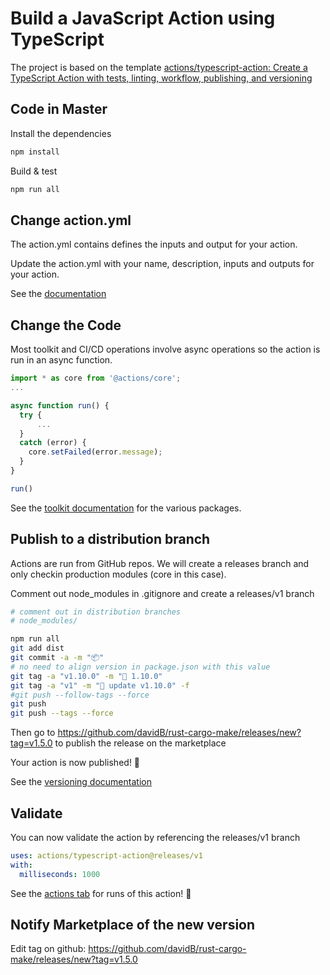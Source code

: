 # Build a JavaScript Action using TypeScript

The project is based on the template
[actions/typescript-action: Create a TypeScript Action with tests, linting, workflow, publishing, and versioning](https://github.com/actions/typescript-action)

## Code in Master

Install the dependencies

```bash
npm install
```

Build & test

```bash
npm run all
```

## Change action.yml

The action.yml contains defines the inputs and output for your action.

Update the action.yml with your name, description, inputs and outputs for your
action.

See the
[documentation](https://help.github.com/en/articles/metadata-syntax-for-github-actions)

## Change the Code

Most toolkit and CI/CD operations involve async operations so the action is run
in an async function.

```javascript
import * as core from '@actions/core';
...

async function run() {
  try {
      ...
  }
  catch (error) {
    core.setFailed(error.message);
  }
}

run()
```

See the
[toolkit documentation](https://github.com/actions/toolkit/blob/master/README.md#packages)
for the various packages.

## Publish to a distribution branch

Actions are run from GitHub repos. We will create a releases branch and only
checkin production modules (core in this case).

Comment out node_modules in .gitignore and create a releases/v1 branch

```bash
# comment out in distribution branches
# node_modules/
```

```bash
npm run all
git add dist
git commit -a -m "📦"
# no need to align version in package.json with this value
git tag -a "v1.10.0" -m "🔖 1.10.0"
git tag -a "v1" -m "🔖 update v1.10.0" -f
#git push --follow-tags --force
git push
git push --tags --force
```

Then go to <https://github.com/davidB/rust-cargo-make/releases/new?tag=v1.5.0>
to publish the release on the marketplace

Your action is now published! :rocket:

See the
[versioning documentation](https://github.com/actions/toolkit/blob/master/docs/action-versioning.md)

## Validate

You can now validate the action by referencing the releases/v1 branch

```yaml
uses: actions/typescript-action@releases/v1
with:
  milliseconds: 1000
```

See the [actions tab](https://github.com/actions/javascript-action/actions) for
runs of this action! :rocket:

## Notify Marketplace of the new version

Edit tag on github:
<https://github.com/davidB/rust-cargo-make/releases/new?tag=v1.5.0>
